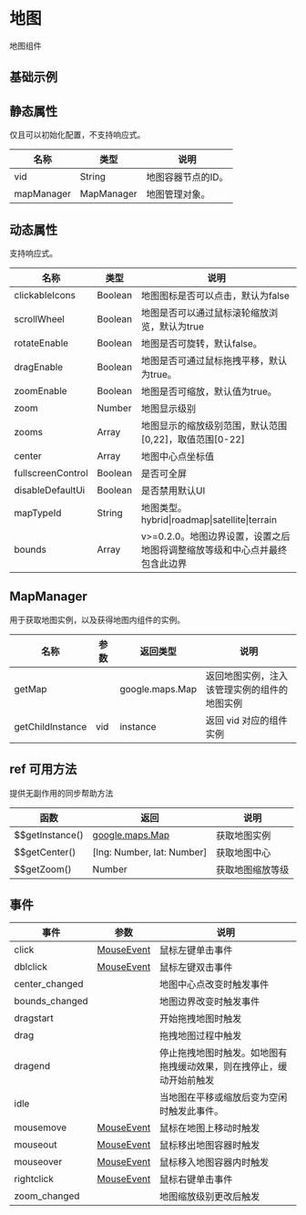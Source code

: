 # 地图

地图组件

## 基础示例

<vuep template="#example"></vuep>

<script v-pre type="text/x-template" id="example">

  <template>
    <div class="map-page-container">
      <vue-map 
        ref="map" 
        vid="mapDemo" 
        :map-manager="mapManager"
        :center="center" 
        :zoom="zoom" 
        :events="events" 
        class="map-demo">
      </vue-map>

      <div class="toolbar">
        <button @click="getMap()">get map</button>
      </div>
    </div>
  </template>

  <style>
    .map-demo {
      height: 300px;
    }
  </style>

  <script>
    // NPM 方式
    // import { MapManager } from 'vue-map';
    // CDN 方式
    let mapManager = new VueMap.MapManager();
    module.exports = {
      data: function() {
        return {
          mapManager,
          zoom: 12,
          center: [121.59996, 31.197646],
          events: {
            init: (o) => {
              console.log(o.getCenter())
              console.log(this.$refs.map.$$getInstance())
            },
            'moveend': () => {
            },
            'zoomchange': () => {
            },
            'click': (e) => {
              alert('map clicked');
            }
          }
        };
      },

      methods: {
        getMap() {
          // map vue component
          console.log(mapManager._componentMap);
          // gaode map instance
          console.log(mapManager._map);
        }
      }
    };
  </script>

</script>

## 静态属性
仅且可以初始化配置，不支持响应式。

名称 | 类型 | 说明
---|---|---|
vid | String | 地图容器节点的ID。
mapManager| MapManager | 地图管理对象。

## 动态属性

支持响应式。

名称 | 类型 | 说明
---|---|---|
clickableIcons | Boolean | 地图图标是否可以点击，默认为false
scrollWheel | Boolean | 地图是否可以通过鼠标滚轮缩放浏览，默认为true
rotateEnable | Boolean  | 地图是否可旋转，默认false。
dragEnable | Boolean  | 	地图是否可通过鼠标拖拽平移，默认为true。
zoomEnable | Boolean  | 	地图是否可缩放，默认值为true。
zoom | Number | 地图显示级别
zooms | Array | 地图显示的缩放级别范围，默认范围[0,22]，取值范围[0-22]
center | Array | 地图中心点坐标值
fullscreenControl | Boolean | 是否可全屏
disableDefaultUi | Boolean | 是否禁用默认UI
mapTypeId | String | 地图类型。hybrid\|roadmap\|satellite\|terrain
bounds | Array | v>=0.2.0。地图边界设置，设置之后地图将调整缩放等级和中心点并最终包含此边界

## MapManager

用于获取地图实例，以及获得地图内组件的实例。

名称 | 参数 | 返回类型 | 说明
---|--- | --- |---|
getMap | | google.maps.Map | 返回地图实例，注入该管理实例的组件的地图实例
getChildInstance| vid | instance | 返回 vid 对应的组件实例

## ref 可用方法
提供无副作用的同步帮助方法

函数 | 返回 | 说明
---|---|---|
$$getInstance() | [google.maps.Map](https://developers.google.cn/maps/documentation/javascript/reference/map) | 获取地图实例
$$getCenter()   | [lng: Number, lat: Number] | 获取地图中心
$$getZoom()     | Number | 获取地图缩放等级


## 事件

事件 | 参数 | 说明
---|---|---|
click |[MouseEvent](https://developers.google.cn/maps/documentation/javascript/reference/map#MouseEvent) |鼠标左键单击事件
dblclick |[MouseEvent](https://developers.google.cn/maps/documentation/javascript/reference/map#MouseEvent) |鼠标左键双击事件
center_changed | |地图中心点改变时触发事件
bounds_changed | |地图边界改变时触发事件
dragstart | |开始拖拽地图时触发
drag | |拖拽地图过程中触发
dragend | |停止拖拽地图时触发。如地图有拖拽缓动效果，则在拽停止，缓动开始前触发
idle | |当地图在平移或缩放后变为空闲时触发此事件。
mousemove |[MouseEvent](https://developers.google.cn/maps/documentation/javascript/reference/map#MouseEvent) |鼠标在地图上移动时触发
mouseout |[MouseEvent](https://developers.google.cn/maps/documentation/javascript/reference/map#MouseEvent) |鼠标移出地图容器时触发
mouseover |[MouseEvent](https://developers.google.cn/maps/documentation/javascript/reference/map#MouseEvent) |鼠标移入地图容器内时触发
rightclick |[MouseEvent](https://developers.google.cn/maps/documentation/javascript/reference/map#MouseEvent) |鼠标右键单击事件
zoom_changed | |地图缩放级别更改后触发
